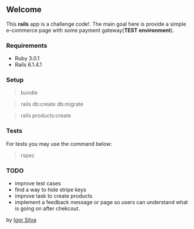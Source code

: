 ## Welcome

This **rails** app is a challenge code!. 
The main goal here is provide a simple e-commerce page with some payment gateway(**TEST environment**).

### Requirements 
* Ruby 3.0.1
* Rails 6.1.4.1

### Setup
> bundle

> rails db:create db:migrate

> rails products:create

### Tests
For tests you may use the command below:
> rspec

### TODO
* improve test cases
* find a way to hide stripe keys
* improve task to create products
* implement a feedback message or page so users can understand what is going on after chekcout. 


by [Igor Silva](https://github.com/guitoaraujo)
